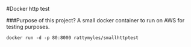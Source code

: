 #Docker http test

###Purpose of this project?
A small docker container to run on AWS for testing purposes.

```
docker run -d -p 80:8000 rattymyles/smallhttptest

```
